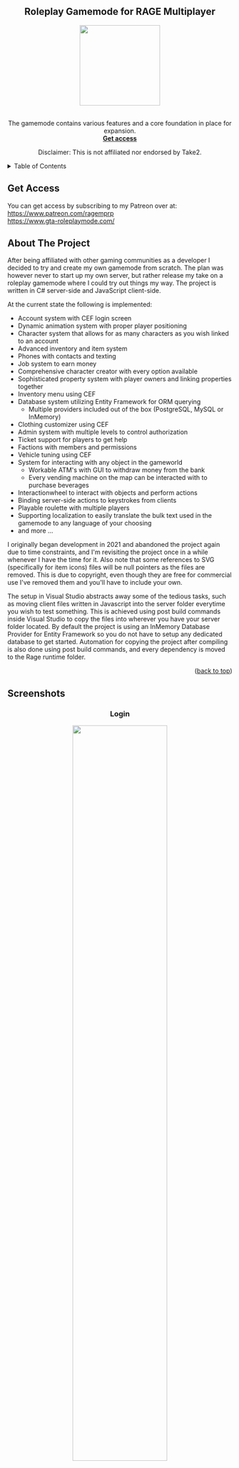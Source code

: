 <a name="readme-top"></a>

<div align="center">
  <h2 align="center">Roleplay Gamemode for RAGE Multiplayer</h2>
  <img src="images/logo.jpg" width="180" height="180" align="center">
  <br>
  <br>
  <p align="center">
    The gamemode contains various features and a core foundation in place for expansion. 
    <br />
    <a href="https://www.patreon.com/ragemprp"><strong>Get access</strong></a>
    <br />
    <p>Disclaimer: This is not affiliated nor endorsed by Take2.</p>
  </p>
</div>

<!-- TABLE OF CONTENTS -->
<details>
  <summary>Table of Contents</summary>
  <ol>
      <li><a href="#get-access">Get Access</a></li>
    <li><a href="#about-the-project">About The Project</a></li>
    <li><a href="#screenshots">Screenshots</a></li>
    <li><a href="#contact">Contact</a></li>
  </ol>
</details>

## Get Access
You can get access by subscribing to my Patreon over at:
<br>
https://www.patreon.com/ragemprp
<br>
https://www.gta-roleplaymode.com/

<!-- ABOUT THE PROJECT -->
## About The Project
After being affiliated with other gaming communities as a developer I decided to try and create my own gamemode from scratch. The plan was however never to start up my own server, but rather release my take on a roleplay gamemode where I could try out things my way. The project is written in C# server-side and JavaScript client-side. 

At the current state the following is implemented:
* Account system with CEF login screen
* Dynamic animation system with proper player positioning
* Character system that allows for as many characters as you wish linked to an account
* Advanced inventory and item system
* Phones with contacts and texting
* Job system to earn money
* Comprehensive character creator with every option available
* Sophisticated property system with player owners and linking properties together
* Inventory menu using CEF
* Database system utilizing Entity Framework for ORM querying
  * Multiple providers included out of the box (PostgreSQL, MySQL or InMemory)
* Clothing customizer using CEF
* Admin system with multiple levels to control authorization
* Ticket support for players to get help
* Factions with members and permissions 
* Vehicle tuning using CEF
* System for interacting with any object in the gameworld
   * Workable ATM's with GUI to withdraw money from the bank
   * Every vending machine on the map can be interacted with to purchase beverages
* Interactionwheel to interact with objects and perform actions
* Binding server-side actions to keystrokes from clients
* Playable roulette with multiple players
* Supporting localization to easily translate the bulk text used in the gamemode to any language of your choosing
* and more ...

I originally began development in 2021 and abandoned the project again due to time constraints, and I'm revisiting the project once in a while whenever I have the time for it. Also note that some references to SVG (specifically for item icons) files will be null pointers as the files are removed. This is due to copyright, even though they are free for commercial use I've removed them and you'll have to include your own. 

The setup in Visual Studio abstracts away some of the tedious tasks, such as moving client files written in Javascript into the server folder everytime you wish to test something. This is achieved using post build commands inside Visual Studio to copy the files into wherever you have your server folder located. By default the project is using an InMemory Database Provider for Entity Framework so you do not have to setup any dedicated database to get started. Automation for copying the project after compiling is also done using post build commands, and every dependency is moved to the Rage runtime folder. 

<p align="right">(<a href="#readme-top">back to top</a>)</p>

<!-- SCREENSHOTS -->
## Screenshots

<div align="center"><h3>Login</h3><img src="images/login.png" width="65%"/></div>

<div align="center"><h3>Character creator</h3><img src="images/character_creator.png" width="65%"/></div>

<div align="center"><h3>Character selection</h3><img src="images/CharacterSelection.png" width="65%"/></div>

<div align="center"><h3>Inventory</h3><img src="images/inventory.png" width="65%"/></div>

<div align="center"><h3>Clothing customizer</h3><img src="images/clothesmenu.png" width="65%"/></div>

<div align="center"><h3>Jobs</h3><img src="images/jobs.png" width="65%"/></div>

<div align="center"><h3>Garbage job</h3><img src="images/garbagejob.png" width="65%"/></div>

Character wheel             |  Vehicle wheel
:-------------------------:|:-------------------------:
![](/images/interactionmenu.png)  |  ![](/images/vehiclemenu.png)

<div align="center"><h3>Vehicle customizer</h3><img src="images/carmodmenu.png" width="65%"/></div>

<div align="center"><h3>Phone</h3><img src="images/phone2.png" width="65%"/></div>

<div align="center"><h3>Phone messages</h3><img src="images/phone1.png" width="65%"/></div>

<div align="center"><h3>Phone contacts</h3><img src="images/phone3.png" width="65%"/></div>

<div align="center"><h3>Roulette</h3><img src="images/roulette.png" width="65%"/></div>

<div align="center"><h3>Keypad</h3><img src="images/keypad.png" width="65%"/></div>

<div align="center"><h3>General</h3><img src="images/carmodded.png" width="65%"/></div>

<p align="right">(<a href="#readme-top">back to top</a>)</p>

<!-- CONTACT -->
## Contact

Discord: andreas0290
<br>
https://www.patreon.com/ragemprp

<p align="right">(<a href="#readme-top">back to top</a>)</p>
